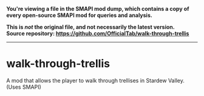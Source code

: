 **You're viewing a file in the SMAPI mod dump, which contains a copy of every open-source SMAPI mod
for queries and analysis.**

**This is _not_ the original file, and not necessarily the latest version.**  
**Source repository: https://github.com/OfficialTab/walk-through-trellis**

----

# walk-through-trellis
A mod that allows the player to walk through trellises in Stardew Valley. (Uses SMAPI)
